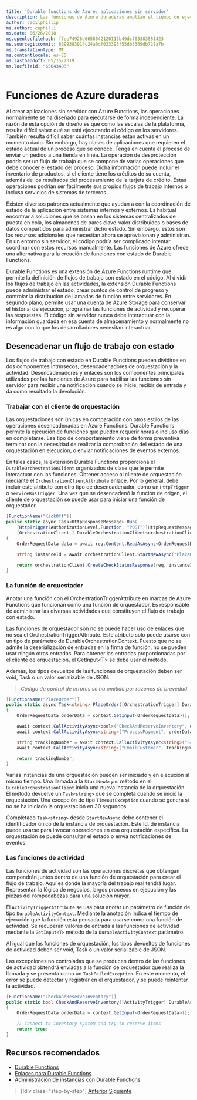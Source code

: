 ```yaml
---
title: 'Durable functions de Azure: aplicaciones sin servidor'
description: Las funciones de Azure duraderas amplían el tiempo de ejecución de Azure Functions para habilitar los flujos de trabajo con estado en el código.
author: cecilphillip
ms.author: cephilli
ms.date: 06/26/2018
ms.openlocfilehash: f7ee74926d6658042120113b49dc763383881423
ms.sourcegitcommit: 8699383914c24a0df033393f55db3369db728a7b
ms.translationtype: MT
ms.contentlocale: es-ES
ms.lasthandoff: 05/15/2019
ms.locfileid: "65643403"
---
```

# <a name="durable-azure-functions"></a>Funciones de Azure duraderas

Al crear aplicaciones sin servidor con Azure Functions, las operaciones normalmente se ha diseñado para ejecutarse de forma independiente. La razón de esta opción de diseño es que como las escalas de la plataforma, resulta difícil saber qué se está ejecutando el código en los servidores. También resulta difícil saber cuántas instancias están activas en un momento dado. Sin embargo, hay clases de aplicaciones que requieren el estado actual de un proceso que se conoce. Tenga en cuenta el proceso de enviar un pedido a una tienda en línea. La operación de desprotección podría ser un flujo de trabajo que se compone de varias operaciones que debe conocer el estado del proceso. Dicha información puede incluir el inventario de productos, si el cliente tiene los créditos de su cuenta, además de los resultados del procesamiento de la tarjeta de crédito. Estas operaciones podrían ser fácilmente sus propios flujos de trabajo internos o incluso servicios de sistemas de terceros.

Existen diversos patrones actualmente que ayudan a con la coordinación de estado de la aplicación entre sistemas internos y externos. Es habitual encontrar a soluciones que se basan en los sistemas centralizados de puesta en cola, los almacenes de pares clave-valor distribuidos o bases de datos compartidos para administrar dicho estado. Sin embargo, estos son los recursos adicionales que necesitan ahora se aprovisionan y administran. En un entorno sin servidor, el código podría ser complicado intentar coordinar con estos recursos manualmente. Las funciones de Azure ofrece una alternativa para la creación de funciones con estado de Durable Functions.

Durable Functions es una extensión de Azure Functions runtime que permite la definición de flujos de trabajo con estado en el código. Al dividir los flujos de trabajo en las actividades, la extensión Durable Functions puede administrar el estado, crear puntos de control de progreso y controlar la distribución de llamadas de función entre servidores. En segundo plano, permite usar una cuenta de Azure Storage para conservar el historial de ejecución, programar las funciones de actividad y recuperar las respuestas. El código sin servidor nunca debe interactuar con la información guardada en esa cuenta de almacenamiento y normalmente no es algo con lo que los desarrolladores necesitan interactuar.

## <a name="triggering-a-stateful-workflow"></a>Desencadenar un flujo de trabajo con estado

Los flujos de trabajo con estado en Durable Functions pueden dividirse en dos componentes intrínsecos; desencadenadores de orquestación y la actividad. Desencadenadores y enlaces son los componentes principales utilizados por las funciones de Azure para habilitar las funciones sin servidor para recibir una notificación cuando se inicie, recibir de entrada y da como resultado la devolución.

### <a name="working-with-the-orchestration-client"></a>Trabajar con el cliente de orquestación

Las orquestaciones son únicas en comparación con otros estilos de las operaciones desencadenadas en Azure Functions. Durable Functions permite la ejecución de funciones que pueden requerir horas o incluso días en completarse. Ese tipo de comportamiento viene de forma preventiva terminar con la necesidad de realizar la comprobación del estado de una orquestación en ejecución, o enviar notificaciones de eventos externos.

En tales casos, la extensión Durable Functions proporciona el `DurableOrchestrationClient` organizados de clase que le permite interactuar con las funciones. Obtener acceso al cliente de orquestación mediante el `OrchestrationClientAttribute` enlace. Por lo general, debe incluir este atributo con otro tipo de desencadenador, como un `HttpTrigger` o `ServiceBusTrigger`. Una vez que se desencadenó la función de origen, el cliente de orquestación se puede usar para iniciar una función de orquestador.

```csharp
[FunctionName("KickOff")]
public static async Task<HttpResponseMessage> Run(
    [HttpTrigger(AuthorizationLevel.Function, "POST")]HttpRequestMessage req,
    [OrchestrationClient ] DurableOrchestrationClient<orchestrationClient>)
{
    OrderRequestData data = await req.Content.ReadAsAsync<OrderRequestData>();

    string instanceId = await orchestrationClient.StartNewAsync("PlaceOrder", data);

    return orchestrationClient.CreateCheckStatusResponse(req, instanceId);
}
```

### <a name="the-orchestrator-function"></a>La función de orquestador

Anotar una función con el OrchestrationTriggerAttribute en marcas de Azure Functions que funcionan como una función de orquestador. Es responsable de administrar las diversas actividades que constituyen el flujo de trabajo con estado.

Las funciones de orquestador son no se puede hacer uso de enlaces que no sea el OrchestrationTriggerAttribute. Este atributo solo puede usarse con un tipo de parámetro de DurableOrchestrationContext. Puesto que no se admite la deserialización de entradas en la firma de función, no se pueden usar ningún otras entradas. Para obtener las entradas proporcionadas por el cliente de orquestación, el GetInput\<T\> se debe usar el método.

Además, los tipos devueltos de las funciones de orquestación deben ser void, Task o un valor serializable de JSON.

> *Código de control de errores se ha omitido por razones de brevedad*

```csharp
[FunctionName("PlaceOrder")]
public static async Task<string> PlaceOrder([OrchestrationTrigger] DurableOrchestrationContext context)
{
    OrderRequestData orderData = context.GetInput<OrderRequestData>();

    await context.CallActivityAsync<bool>("CheckAndReserveInventory", orderData);
    await context.CallActivityAsync<string>("ProcessPayment", orderData);

    string trackingNumber = await context.CallActivityAsync<string>("ScheduleShipping", orderData);
    await context.CallActivityAsync<string>("EmailCustomer", trackingNumber);

    return trackingNumber;
}
```

Varias instancias de una orquestación pueden ser iniciado y en ejecución al mismo tiempo. Una llamada a la `StartNewAsync` método en el `DurableOrchestrationClient` inicia una nueva instancia de la orquestación. El método devuelve un `Task<string>` que se completa cuando se inició la orquestación. Una excepción de tipo `TimeoutException` cuando se genera si no se ha iniciado la orquestación en 30 segundos.

Completado `Task<string>` desde `StartNewAsync` debe contener el identificador único de la instancia de orquestación. Este Id. de instancia puede usarse para invocar operaciones en esa orquestación específica. La orquestación se puede consultar el estado o envía notificaciones de eventos.

### <a name="the-activity-functions"></a>Las funciones de actividad

Las funciones de actividad son las operaciones discretas que obtengan compondrán juntos dentro de una función de orquestación para crear el flujo de trabajo. Aquí es donde la mayoría del trabajo real tendrá lugar. Representan la lógica de negocios, largos procesos en ejecución y las piezas del rompecabezas para una solución mayor.

El `ActivityTriggerAttribute` se usa para anotar un parámetro de función de tipo `DurableActivityContext`. Mediante la anotación indica el tiempo de ejecución que la función está pensada para usarse como una función de actividad. Se recuperan valores de entrada a las funciones de actividad mediante la `GetInput<T>` método de la `DurableActivityContext` parámetro.

Al igual que las funciones de orquestación, los tipos devueltos de funciones de actividad deben ser void, Task o un valor serializable de JSON.

Las excepciones no controladas que se producen dentro de las funciones de actividad obtendrá enviadas a la función de orquestador que realiza la llamada y se presenta como un `TaskFailedException`. En este momento, el error se puede detectar y registrar en el orquestador, y se puede reintentar la actividad.

```csharp
[FunctionName("CheckAndReserveInventory")]
public static bool CheckAndReserveInventory([ActivityTrigger] DurableActivityContext context)
{
    OrderRequestData orderData = context.GetInput<OrderRequestData>();

    // Connect to inventory system and try to reserve items
    return true;
}
```

## <a name="recommended-resources"></a>Recursos recomendados

* [Durable Functions](https://docs.microsoft.com/azure/azure-functions/durable-functions-overview)
* [Enlaces para Durable Functions](https://docs.microsoft.com/azure/azure-functions/durable-functions-bindings)
* [Administración de instancias con Durable Functions](https://docs.microsoft.com/azure/azure-functions/durable-functions-instance-management)

>[!div class="step-by-step"]
>[Anterior](event-grid.md)
>[Siguiente](orchestration-patterns.md)
